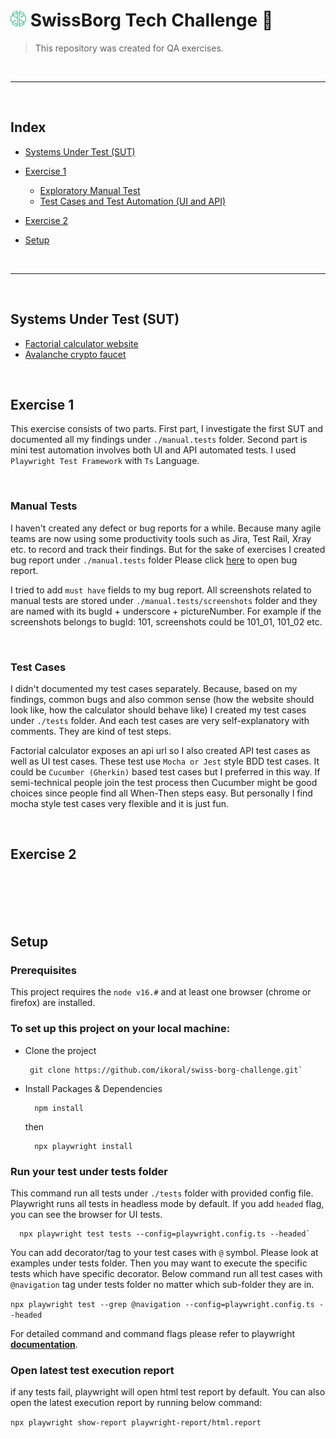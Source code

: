 # <img style="width:25px; height:25px;" src="./assets/swissborg.svg"> SwissBorg Tech Challenge :muscle:

> This repository was created for QA exercises.

<br />

---

<br />

## Index

- [Systems Under Test (SUT)](#systems-under-test-sut)

- [Exercise 1](#exercise-1)

  - [Exploratory Manual Test](#manual-tests)
  - [Test Cases and Test Automation (UI and API)](#test-cases)

- [Exercise 2](#exercise-2)

- [Setup](#setup)

<br />

---

<br />

## Systems Under Test (SUT)

- [Factorial calculator website](https://qainterview.pythonanywhere.com)
- [Avalanche crypto faucet](https://qainterview.pythonanywhere.com)

<br />

## Exercise 1

This exercise consists of two parts. First part, I investigate the first SUT and documented all my findings under `./manual.tests` folder. Second part is mini test automation involves both UI and API automated tests. I used `Playwright Test Framework` with `Ts` Language.

<br />

### Manual Tests

I haven't created any defect or bug reports for a while. Because many agile teams are now using some productivity tools such as Jira, Test Rail, Xray etc. to record and track their findings. But for the sake of exercises I created bug report under `./manual.tests` folder Please click [here](./manual.tests/_bug.report.md) to open bug report.

I tried to add `must have` fields to my bug report. All screenshots related to manual tests are stored under `./manual.tests/screenshots` folder and they are named with its bugId + underscore + pictureNumber. For example if the screenshots belongs to bugId: 101, screenshots could be 101_01, 101_02 etc.

<br />

### Test Cases

I didn't documented my test cases separately. Because, based on my findings, common bugs and also common sense (how the website should look like, how the calculator should behave like) I created my test cases under `./tests` folder. And each test cases are very self-explanatory with comments. They are kind of test steps.

Factorial calculator exposes an api url so I also created API test cases as well as UI test cases. These test use `Mocha or Jest` style BDD test cases. It could be `Cucumber (Gherkin)` based test cases but I preferred in this way. If semi-technical people join the test process then Cucumber might be good choices since people find all When-Then steps easy. But personally I find mocha style test cases very flexible and it is just fun.

<br />

## Exercise 2

<br />
<br />
<br />
<br />

## Setup

### Prerequisites

This project requires the `node v16.#` and at least one browser (chrome or firefox) are installed.

### To set up this project on your local machine:

- Clone the project

  ```
   git clone https://github.com/ikoral/swiss-borg-challenge.git`
  ```

- Install Packages & Dependencies

  ```
    npm install
  ```

  then

  ```
    npx playwright install
  ```

### Run your test under tests folder

This command run all tests under `./tests` folder with provided config file. Playwright runs all tests in headless mode by default. If you add `headed` flag, you can see the browser for UI tests.

```
  npx playwright test tests --config=playwright.config.ts --headed`
```

You can add decorator/tag to your test cases with `@` symbol. Please look at examples under tests folder. Then you may want to execute the specific tests which have specific decorator. Below command run all test cases with `@navigation` tag under tests folder no matter which sub-folder they are in.

`npx playwright test --grep @navigation --config=playwright.config.ts --headed`

For detailed command and command flags please refer to playwright **[documentation](https://playwright.dev/docs/test-cli)**.

### Open latest test execution report

if any tests fail, playwright will open html test report by default. You can also open the latest execution report by running below command:

`npx playwright show-report playwright-report/html.report`
